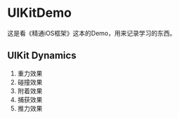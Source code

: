 # UIKitDemo



这是看《精通iOS框架》这本的Demo，用来记录学习的东西。

## UIKit Dynamics

1. 重力效果
1. 碰撞效果
1. 附着效果
1. 捕获效果
1. 推力效果